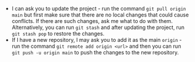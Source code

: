 - I can ask you to update the project -
run the command `git pull origin main` but first make sure that there are no local changes that could cause conflicts. If there are such changes, ask me what to do with them. Alternatively, you can run `git stash` and after updating the project, run `git stash pop` to restore the changes.
- If I have a new repository, I may ask you to add it as the main `origin` - 
run the command `git remote add origin <url>` and then you can run `git push -u origin main` to push the changes to the new repository.
